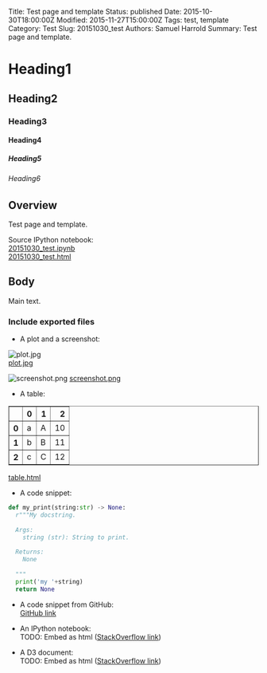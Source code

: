 Title: Test page and template
Status: published
Date: 2015-10-30T18:00:00Z
Modified: 2015-11-27T15:00:00Z
Tags: test, template
Category: Test
Slug: 20151030_test
Authors: Samuel Harrold
Summary: Test page and template.

# Heading1
## Heading2
### Heading3
#### Heading4
##### Heading5
###### Heading6

## Overview

Test page and template.

Source IPython notebook:  
[20151030_test.ipynb]({filename}/notebooks/20151030_test.ipynb)  
[20151030_test.html]({filename}/notebooks/20151030_test.html)  

## Body

Main text.

### Include exported files

* A plot and a screenshot:

![plot.jpg]({filename}/notebooks/20151030_test/plot.jpg)  
[plot.jpg]({filename}/notebooks/20151030_test/plot.jpg)

![screenshot.png]({filename}/images/20151030_test/screenshot.png)
[screenshot.png]({filename}/images/20151030_test/screenshot.png)

* A table:

<table border="1" class="dataframe">
  <thead>
    <tr style="text-align: right;">
      <th></th>
      <th>0</th>
      <th>1</th>
      <th>2</th>
    </tr>
  </thead>
  <tbody>
    <tr>
      <th>0</th>
      <td>a</td>
      <td>A</td>
      <td>10</td>
    </tr>
    <tr>
      <th>1</th>
      <td>b</td>
      <td>B</td>
      <td>11</td>
    </tr>
    <tr>
      <th>2</th>
      <td>c</td>
      <td>C</td>
      <td>12</td>
    </tr>
  </tbody>
</table>

[table.html]({filename}/notebooks/20151030_test/table.html)

* A code snippet:

```python
def my_print(string:str) -> None:
  r"""My docstring.
  
  Args:
    string (str): String to print.
  
  Returns:
    None
  
  """
  print('my '+string)
  return None
```  

* A code snippet from GitHub:  
[GitHub link](https://github.com/stharrold/demo/blob/5ececb3b400ea8d51bcb396933e6b9c2a7b29963/demo/utils.py#L27-L62)

* An IPython notebook:  
  TODO: Embed as html ([StackOverflow link](http://stackoverflow.com/questions/8988855/include-another-html-file-in-a-html-file))

* A D3 document:  
  TODO: Embed as html ([StackOverflow link](http://stackoverflow.com/questions/8988855/include-another-html-file-in-a-html-file))
